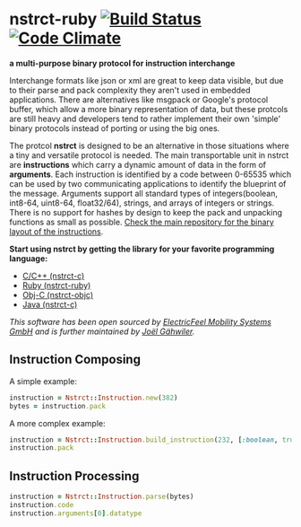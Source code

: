 # nstrct-ruby [![Build Status](https://travis-ci.org/nstrct/nstrct-ruby.png?branch=master)](https://travis-ci.org/nstrct/nstrct-ruby) [![Code Climate](https://codeclimate.com/github/nstrct/nstrct-ruby.png)](https://codeclimate.com/github/nstrct/nstrct-ruby)

**a multi-purpose binary protocol for instruction interchange**

Interchange formats like json or xml are great to keep data visible, but due to their parse and pack complexity they aren't used in embedded applications. There are alternatives like msgpack or Google's protocol buffer, which allow a more binary representation of data, but these protcols are still heavy and developers tend to rather implement their own 'simple' binary protocols instead of porting or using the big ones. 

The protcol **nstrct** is designed to be an alternative in those situations where a tiny and versatile protocol is needed. The main transportable unit in nstrct are **instructions** which carry a dynamic amount of data in the form of **arguments**. Each instruction is identified by a code between 0-65535 which can be used by two communicating applications to identify the blueprint of the message. Arguments support all standard types of integers(boolean, int8-64, uint8-64, float32/64), strings, and arrays of integers or strings. There is no support for hashes by design to keep the pack and unpacking functions as small as possible. [Check the main repository for the binary layout of the instructions](http://github.com/nstrct/nstrct).

**Start using nstrct by getting the library for your favorite programming language:**

* [C/C++ (nstrct-c)](http://github.com/nstrct/nstrct-c)
* [Ruby (nstrct-ruby)](http://github.com/nstrct/nstrct-ruby)
* [Obj-C (nstrct-objc)](http://github.com/nstrct/nstrct-objc)
* [Java (nstrct-c)](http://github.com/nstrct/nstrct-java)

_This software has been open sourced by [ElectricFeel Mobility Systems GmbH](http://electricfeel.com) and is further maintained by [Joël Gähwiler](http://github.com/256dpi)._

## Instruction Composing

A simple example:

```ruby
instruction = Nstrct::Instruction.new(382)
bytes = instruction.pack
```

A more complex example:

```ruby
instruction = Nstrct::Instruction.build_instruction(232, [:boolean, true], [:int8, 2], [:float32, 1.0], [:uint16, [54, 23, 1973]])
instruction.pack
```

## Instruction Processing

```ruby
instruction = Nstrct::Instruction.parse(bytes)
instruction.code
instruction.arguments[0].datatype
```
